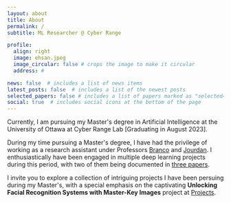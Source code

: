 ```yaml
---
layout: about
title: About
permalink: /
subtitle: ML Researcher @ Cyber Range

profile:
  align: right
  image: ehsan.jpeg
  image_circular: false # crops the image to make it circular
  address: #

news: false  # includes a list of news items
latest_posts: false  # includes a list of the newest posts
selected_papers: false # includes a list of papers marked as "selected={true}"
social: true  # includes social icons at the bottom of the page
---
```


Currently, I am pursuing my Master's degree in Artificial Intelligence at the University of Ottawa at Cyber Range Lab [Graduating in August 2023]. 


During my time pursuing a Master's degree, I have had the privilege of working as a research assistant under Professors [Branco](https://uniweb.uottawa.ca/members/4218) and [Jourdan](https://uniweb.uottawa.ca/?lang=en#!/members/203). I enthusiastically have been engaged in multiple deep learning projects during this period, with two of them being documented in <a href="{{ '/publications' | relative_url }}" style=" text-decoration: underline;">three papers</a>.


I invite you to explore a collection of intriguing projects I have been persuing during my Master's, with a special emphasis on the captivating <strong>Unlocking Facial Recognition Systems with Master-Key Images</strong> project at <a href="{{ '/projects' | relative_url }}" style=" text-decoration: underline;">Projects</a>.



